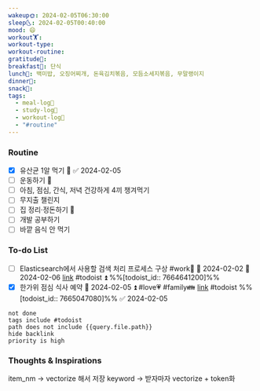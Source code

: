 ```yaml
---
wakeup🌞: 2024-02-05T06:30:00
sleep🌜: 2024-02-05T00:40:00
mood: 😄
workout🏋️: 
workout-type: 
workout-routine: 
gratitude🙏: 
breakfast🍳: 단식
lunch🍚: 백미밥, 오징어찌개, 돈육김치볶음, 모듬소세지볶음, 무말랭이지
dinner🥗: 
snack🍬: 
tags:
  - meal-log📝
  - study-log📓
  - workout-log💪
  - "#routine"
---
```

### Routine 
- [x] 유산균 1알 먹기 🔼 ✅ 2024-02-05
- [ ] 운동하기 🔼
- [ ] 아침, 점심, 간식, 저녁 건강하게 4끼 챙겨먹기
- [ ] 무지출 챌린지 
- [ ] 집 정리·정돈하기 🔼
- [ ] 개발 공부하기
- [ ] 바깥 음식 안 먹기 

### To-do List 
- [ ] Elasticsearch에서 사용할 검색 처리 프로세스 구상 #work🏢 🛫 2024-02-02 📅 2024-02-06 [link](https://todoist.com/showTask?id=7664641200) #todoist ⏫  %%[todoist_id:: 7664641200]%%
- [x] 한가위 점심 식사 예약 📅 2024-02-05 ⏫ #love💗 #family👪 [link](https://todoist.com/showTask?id=7665047080) #todoist  %%[todoist_id:: 7665047080]%% ✅ 2024-02-05
```tasks
not done
tags include #todoist 
path does not include {{query.file.path}}
hide backlink
priority is high
```


### Thoughts & Inspirations

item_nm → vectorize 해서 저장 
keyword → 받자마자 vectorize + token화 
